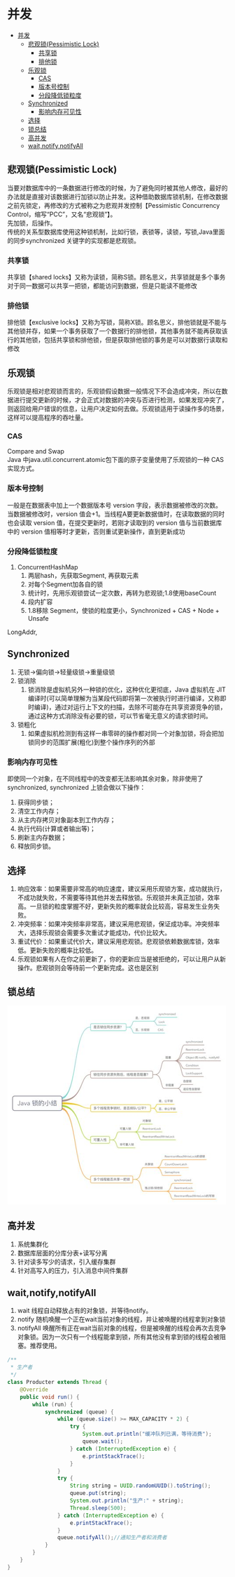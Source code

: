 # 并发

- [并发](#并发)
  - [悲观锁(Pessimistic Lock)](#悲观锁pessimistic-lock)
    - [共享锁](#共享锁)
    - [排他锁](#排他锁)
  - [乐观锁](#乐观锁)
    - [CAS](#cas)
    - [版本号控制](#版本号控制)
    - [分段降低锁粒度](#分段降低锁粒度)
  - [Synchronized](#synchronized)
    - [影响内存可见性](#影响内存可见性)
  - [选择](#选择)
  - [锁总结](#锁总结)
  - [高并发](#高并发)
  - [wait,notify,notifyAll](#waitnotifynotifyall)


## 悲观锁(Pessimistic Lock)

当要对数据库中的一条数据进行修改的时候，为了避免同时被其他人修改，最好的办法就是直接对该数据进行加锁以防止并发。这种借助数据库锁机制，在修改数据之前先锁定，再修改的方式被称之为悲观并发控制【Pessimistic Concurrency Control，缩写“PCC”，又名“悲观锁”】。    
先加锁，后操作。  
传统的关系型数据库使用这种锁机制，比如行锁，表锁等，读锁，写锁,Java里面的同步synchronized 关键字的实现都是悲观锁。

### 共享锁

共享锁【shared locks】又称为读锁，简称S锁。顾名思义，共享锁就是多个事务对于同一数据可以共享一把锁，都能访问到数据，但是只能读不能修改

### 排他锁

排他锁【exclusive locks】又称为写锁，简称X锁。顾名思义，排他锁就是不能与其他锁并存，如果一个事务获取了一个数据行的排他锁，其他事务就不能再获取该行的其他锁，包括共享锁和排他锁，但是获取排他锁的事务是可以对数据行读取和修改

## 乐观锁

乐观锁是相对悲观锁而言的，乐观锁假设数据一般情况下不会造成冲突，所以在数据进行提交更新的时候，才会正式对数据的冲突与否进行检测，如果发现冲突了，则返回给用户错误的信息，让用户决定如何去做。乐观锁适用于读操作多的场景，这样可以提高程序的吞吐量。

### CAS
Compare and Swap  
Java 中java.util.concurrent.atomic包下面的原子变量使用了乐观锁的一种 CAS 实现方式。

### 版本号控制

一般是在数据表中加上一个数据版本号 version 字段，表示数据被修改的次数。当数据被修改时，version 值会+1。当线程A要更新数据值时，在读取数据的同时也会读取 version 值，在提交更新时，若刚才读取到的 version 值与当前数据库中的 version 值相等时才更新，否则重试更新操作，直到更新成功

### 分段降低锁粒度

1. ConcurrentHashMap
   1. 两层hash，先获取Segment, 再获取元素
   2. 对每个Segment加各自的锁
   3. 统计时，先用乐观锁尝试一定次数，再转为悲观锁;1.8使用baseCount
   4. 段内扩容
   5. 1.8移除 Segment，使锁的粒度更小，Synchronized + CAS + Node + Unsafe

LongAddr,

## Synchronized

1. 无锁->偏向锁->轻量级锁->重量级锁
2. 锁消除
   1. 锁消除是虚拟机另外一种锁的优化，这种优化更彻底，Java 虚拟机在 JIT 编译时(可以简单理解为当某段代码即将第一次被执行时进行编译，又称即时编译)，通过对运行上下文的扫描，去除不可能存在共享资源竞争的锁，通过这种方式消除没有必要的锁，可以节省毫无意义的请求锁时间。
3. 锁粗化
   1. 如果虚拟机检测到有这样一串零碎的操作都对同一个对象加锁，将会把加锁同步的范围扩展(粗化)到整个操作序列的外部

### 影响内存可见性

即使同一个对象，在不同线程中的改变都无法影响其余对象，除非使用了synchronized, synchronized 上锁会做以下操作：
1. 获得同步锁；
2. 清空工作内存；
3. 从主内存拷贝对象副本到工作内存；
4. 执行代码(计算或者输出等)；
5. 刷新主内存数据；
6. 释放同步锁。

## 选择

1. 响应效率：如果需要非常高的响应速度，建议采用乐观锁方案，成功就执行，不成功就失败，不需要等待其他并发去释放锁。乐观锁并未真正加锁，效率高。一旦锁的粒度掌握不好，更新失败的概率就会比较高，容易发生业务失败。
2. 冲突频率：如果冲突频率非常高，建议采用悲观锁，保证成功率。冲突频率大，选择乐观锁会需要多次重试才能成功，代价比较大。
3. 重试代价：如果重试代价大，建议采用悲观锁。悲观锁依赖数据库锁，效率低。更新失败的概率比较低。
4. 乐观锁如果有人在你之前更新了，你的更新应当是被拒绝的，可以让用户从新操作。悲观锁则会等待前一个更新完成。这也是区别
## 锁总结

![](pic/lock.jpg)

## 高并发

1. 系统集群化
2. 数据库层面的分库分表+读写分离
3. 针对读多写少的请求，引入缓存集群
4. 针对高写入的压力，引入消息中间件集群

## wait,notify,notifyAll

1. wait	线程自动释放占有的对象锁，并等待notify。
2. notify	随机唤醒一个正在wait当前对象的线程，并让被唤醒的线程拿到对象锁
3. notifyAll	唤醒所有正在wait当前对象的线程，但是被唤醒的线程会再次去竞争对象锁。因为一次只有一个线程能拿到锁，所有其他没有拿到锁的线程会被阻塞。推荐使用。

```java
/**
 * 生产者
 */
class Producter extends Thread {
    @Override
    public void run() {
        while (run) {
            synchronized (queue) {
                while (queue.size() >= MAX_CAPACITY * 2) {
                    try {
                        System.out.println("缓冲队列已满，等待消费");
                        queue.wait();
                    } catch (InterruptedException e) {
                        e.printStackTrace();
                    }
                }
                try {
                    String string = UUID.randomUUID().toString();
                    queue.put(string);
                    System.out.println("生产:" + string);
                    Thread.sleep(500);
                } catch (InterruptedException e) {
                    e.printStackTrace();
                }
                queue.notifyAll();//通知生产者和消费者
            }
        }
    }
}
```